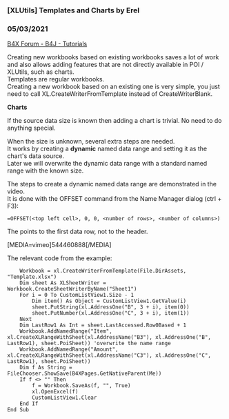 ### [XLUtils] Templates and Charts by Erel
### 05/03/2021
[B4X Forum - B4J - Tutorials](https://www.b4x.com/android/forum/threads/130373/)

Creating new workbooks based on existing workbooks saves a lot of work and also allows adding features that are not directly available in POI / XLUtils, such as charts.  
Templates are regular workbooks.  
Creating a new workbook based on an existing one is very simple, you just need to call XL.CreateWriterFromTemplate instead of CreateWriterBlank.  
  
**Charts**  
  
If the source data size is known then adding a chart is trivial. No need to do anything special.  
  
When the size is unknown, several extra steps are needed.  
It works by creating a **dynamic** named data range and setting it as the chart's data source.  
Later we will overwrite the dynamic data range with a standard named range with the known size.  
  
The steps to create a dynamic named data range are demonstrated in the video.  
It is done with the OFFSET command from the Name Manager dialog (ctrl + F3):  

```B4X
=OFFSET(<top left cell>, 0, 0, <number of rows>, <number of columns>)
```

  
The <top left cell> points to the first data row, not to the header.  
  
[MEDIA=vimeo]544460888[/MEDIA]  
  
The relevant code from the example:  

```B4X
    Workbook = xl.CreateWriterFromTemplate(File.DirAssets, "Template.xlsx")  
    Dim sheet As XLSheetWriter = Workbook.CreateSheetWriterByName("Sheet1")  
    For i = 0 To CustomListView1.Size - 1  
        Dim item() As Object = CustomListView1.GetValue(i)  
        sheet.PutString(xl.AddressOne("B", 3 + i), item(0))  
        sheet.PutNumber(xl.AddressOne("C", 3 + i), item(1))  
    Next  
    Dim LastRow1 As Int = sheet.LastAccessed.Row0Based + 1  
    Workbook.AddNamedRange("Item", xl.CreateXLRangeWithSheet(xl.AddressName("B3"), xl.AddressOne("B", LastRow1), sheet.PoiSheet)) 'overwrite the name range  
    Workbook.AddNamedRange("Amount", xl.CreateXLRangeWithSheet(xl.AddressName("C3"), xl.AddressOne("C", LastRow1), sheet.PoiSheet))  
    Dim f As String = FileChooser.ShowSave(B4XPages.GetNativeParent(Me))  
    If f <> "" Then  
        f = Workbook.SaveAs(f, "", True)  
        xl.OpenExcel(f)  
        CustomListView1.Clear  
    End If  
End Sub
```